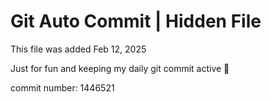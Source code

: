 # Git Auto Commit | Hidden File

This file was added Feb 12, 2025

Just for fun and keeping my daily git commit active 🤪

commit number: 1446521
